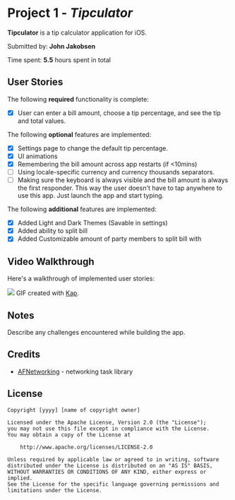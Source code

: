 # Project 1 - *Tipculator*

**Tipculator** is a tip calculator application for iOS.

Submitted by: **John Jakobsen**

Time spent: **5.5** hours spent in total

## User Stories

The following **required** functionality is complete:

* [x] User can enter a bill amount, choose a tip percentage, and see the tip and total values.

The following **optional** features are implemented:

* [x] Settings page to change the default tip percentage.
* [x] UI animations
* [x] Remembering the bill amount across app restarts (if <10mins)
* [ ] Using locale-specific currency and currency thousands separators.
* [ ] Making sure the keyboard is always visible and the bill amount is always the first responder. This way the user doesn't have to tap anywhere to use this app. Just launch the app and start typing.

The following **additional** features are implemented:

- [x] Added Light and Dark Themes (Savable in settings)
- [x] Added ability to split bill
- [x] Added Customizable amount of party members to split bill with

## Video Walkthrough

Here's a walkthrough of implemented user stories:

![](Tipculator.gif) 
GIF created with [Kap](https://getkap.co/).

## Notes

Describe any challenges encountered while building the app.

## Credits


- [AFNetworking](https://github.com/AFNetworking/AFNetworking) - networking task library

## License

    Copyright [yyyy] [name of copyright owner]

    Licensed under the Apache License, Version 2.0 (the "License");
    you may not use this file except in compliance with the License.
    You may obtain a copy of the License at

        http://www.apache.org/licenses/LICENSE-2.0

    Unless required by applicable law or agreed to in writing, software
    distributed under the License is distributed on an "AS IS" BASIS,
    WITHOUT WARRANTIES OR CONDITIONS OF ANY KIND, either express or implied.
    See the License for the specific language governing permissions and
    limitations under the License.

